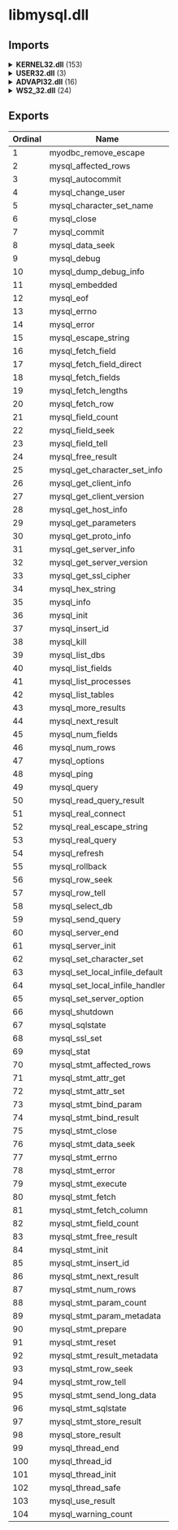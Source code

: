 # libmysql.dll

## Imports

<details><summary><b>KERNEL32.dll</b> (153)</summary><p>

| Ordinal | Name |
| ------- | ---- |
| 285 | FindFirstFileA |
| 852 | QueryPerformanceCounter |
| 853 | QueryPerformanceFrequency |
| 429 | GetCurrentThreadId |
| 751 | LeaveCriticalSection |
| 217 | EnterCriticalSection |
| 488 | GetLocaleInfoA |
| 502 | GetModuleHandleA |
| 500 | GetModuleFileNameA |
| 640 | GetWindowsDirectoryA |
| 1057 | Sleep |
| 190 | DeleteCriticalSection |
| 692 | InitializeCriticalSection |
| 704 | InterlockedIncrement |
| 600 | GetTempFileNameA |
| 602 | GetTempPathA |
| 458 | GetFileAttributesExA |
| 139 | CreateMutexA |
| 887 | ReleaseMutex |
| 860 | ReadConsoleA |
| 411 | GetConsoleScreenBufferInfo |
| 571 | GetStdHandle |
| 951 | SetConsoleMode |
| 405 | GetConsoleMode |
| 426 | GetCurrentProcessId |
| 192 | DeleteFileA |
| 785 | MoveFileA |
| 614 | GetTickCount |
| 591 | GetSystemTimeAsFileTime |
| 774 | LockFileEx |
| 1004 | SetLastError |
| 302 | FindNextFileA |
| 121 | CreateFileMappingA |
| 324 | FlushViewOfFile |
| 457 | GetFileAttributesA |
| 1075 | TlsFree |
| 1076 | TlsGetValue |
| 1077 | TlsSetValue |
| 1074 | TlsAlloc |
| 114 | CreateEventA |
| 906 | ResetEvent |
| 1122 | WaitForMultipleObjects |
| 872 | ReadFile |
| 1165 | WriteFile |
| 992 | SetFilePointerEx |
| 973 | SetEndOfFile |
| 469 | GetFileSizeEx |
| 212 | DuplicateHandle |
| 425 | GetCurrentProcess |
| 321 | FlushFileBuffers |
| 628 | GetVersion |
| 1081 | TryEnterCriticalSection |
| 823 | OpenThread |
| 783 | Module32Next |
| 781 | Module32First |
| 172 | CreateToolhelp32Snapshot |
| 428 | GetCurrentThread |
| 585 | GetSystemInfo |
| 1065 | SwitchToThread |
| 108 | CreateDirectoryA |
| 983 | SetFileAttributesA |
| 547 | GetProcessHeap |
| 858 | RaiseException |
| 281 | FindClose |
| 807 | OpenEventA |
| 811 | OpenFileMappingA |
| 778 | MapViewOfFile |
| 979 | SetEvent |
| 1124 | WaitForSingleObject |
| 1089 | UnmapViewOfFile |
| 486 | GetLastError |
| 120 | CreateFileA |
| 1130 | WaitNamedPipeA |
| 1013 | SetNamedPipeHandleState |
| 67 | CloseHandle |
| 581 | GetSystemDirectoryA |
| 753 | LoadLibraryA |
| 332 | FreeLibrary |
| 1088 | UnlockFileEx |
| 544 | GetProcAddress |
| 409 | GetConsoleOutputCP |
| 1154 | WriteConsoleA |
| 977 | SetEnvironmentVariableW |
| 490 | GetLocaleInfoW |
| 976 | SetEnvironmentVariableA |
| 85 | CompareStringW |
| 82 | CompareStringA |
| 733 | IsValidLocale |
| 248 | EnumSystemLocalesA |
| 621 | GetUserDefaultLCID |
| 430 | GetDateFormatA |
| 616 | GetTimeFormatA |
| 576 | GetStringTypeW |
| 573 | GetStringTypeA |
| 739 | LCMapStringW |
| 737 | LCMapStringA |
| 449 | GetEnvironmentStringsW |
| 331 | FreeEnvironmentStringsW |
| 447 | GetEnvironmentStrings |
| 330 | FreeEnvironmentStringsA |
| 966 | SetCurrentDirectoryA |
| 423 | GetCurrentDirectoryA |
| 678 | HeapSize |
| 756 | LoadLibraryW |
| 914 | RtlUnwind |
| 673 | HeapFree |
| 505 | GetModuleHandleW |
| 260 | ExitProcess |
| 861 | ReadConsoleInputA |
| 828 | PeekConsoleInputA |
| 529 | GetNumberOfConsoleInputEvents |
| 935 | SetConsoleCtrlHandler |
| 669 | HeapAlloc |
| 1164 | WriteConsoleW |
| 471 | GetFileType |
| 501 | GetModuleFileNameW |
| 1086 | UnhandledExceptionFilter |
| 1045 | SetUnhandledExceptionFilter |
| 995 | SetFileTime |
| 763 | LocalFileTimeToFileTime |
| 1066 | SystemTimeToFileTime |
| 1146 | WideCharToMultiByte |
| 619 | GetTimeZoneInformation |
| 1069 | TerminateProcess |
| 721 | IsDebuggerPresent |
| 272 | FileTimeToSystemTime |
| 271 | FileTimeToLocalFileTime |
| 676 | HeapReAlloc |
| 442 | GetDriveTypeA |
| 1020 | SetStdHandle |
| 464 | GetFileInformationByHandle |
| 830 | PeekNamedPipe |
| 261 | ExitThread |
| 163 | CreateThread |
| 476 | GetFullPathNameA |
| 367 | GetCommandLineA |
| 671 | HeapCreate |
| 672 | HeapDestroy |
| 1111 | VirtualFree |
| 267 | FatalAppExitA |
| 1108 | VirtualAlloc |
| 347 | GetCPInfo |
| 700 | InterlockedDecrement |
| 338 | GetACP |
| 531 | GetOEMCP |
| 731 | IsValidCodePage |
| 701 | InterlockedExchange |
| 693 | InitializeCriticalSectionAndSpinCount |
| 1000 | SetHandleCount |
| 569 | GetStartupInfoA |
| 387 | GetConsoleCP |
| 794 | MultiByteToWideChar |
| 991 | SetFilePointer |

</p></details>
<details><summary><b>USER32.dll</b> (3)</summary><p>

| Ordinal | Name |
| ------- | ---- |
| 670 | SetTimer |
| 539 | PeekMessageA |
| 461 | KillTimer |

</p></details>
<details><summary><b>ADVAPI32.dll</b> (16)</summary><p>

| Ordinal | Name |
| ------- | ---- |
| 497 | OpenProcessToken |
| 340 | GetTokenInformation |
| 384 | IsValidSid |
| 304 | GetLengthSid |
| 368 | InitializeAcl |
| 16 | AddAccessAllowedAce |
| 369 | InitializeSecurityDescriptor |
| 688 | SetSecurityDescriptorDacl |
| 282 | FreeSid |
| 602 | RegOpenKeyExA |
| 587 | RegEnumValueA |
| 554 | RegCloseKey |
| 189 | CryptGenRandom |
| 199 | CryptReleaseContext |
| 172 | CryptAcquireContextA |
| 31 | AllocateAndInitializeSid |

</p></details>
<details><summary><b>WS2_32.dll</b> (24)</summary><p>

| Ordinal | Name |
| ------- | ---- |
| 116 |  |
| 16 |  |
| 22 |  |
| 19 |  |
| 10 |  |
| 18 |  |
| 151 |  |
| 23 |  |
| 3 |  |
| 115 |  |
| 112 |  |
| 15 |  |
| 56 |  |
| 51 |  |
| 9 |  |
| 55 |  |
| 8 |  |
| 12 |  |
| 111 |  |
| 11 |  |
| 21 |  |
| 5 |  |
| 4 |  |
| 52 |  |

</p></details>

## Exports


| Ordinal | Name |
| ------- | ---- |
| 1 | myodbc_remove_escape |
| 2 | mysql_affected_rows |
| 3 | mysql_autocommit |
| 4 | mysql_change_user |
| 5 | mysql_character_set_name |
| 6 | mysql_close |
| 7 | mysql_commit |
| 8 | mysql_data_seek |
| 9 | mysql_debug |
| 10 | mysql_dump_debug_info |
| 11 | mysql_embedded |
| 12 | mysql_eof |
| 13 | mysql_errno |
| 14 | mysql_error |
| 15 | mysql_escape_string |
| 16 | mysql_fetch_field |
| 17 | mysql_fetch_field_direct |
| 18 | mysql_fetch_fields |
| 19 | mysql_fetch_lengths |
| 20 | mysql_fetch_row |
| 21 | mysql_field_count |
| 22 | mysql_field_seek |
| 23 | mysql_field_tell |
| 24 | mysql_free_result |
| 25 | mysql_get_character_set_info |
| 26 | mysql_get_client_info |
| 27 | mysql_get_client_version |
| 28 | mysql_get_host_info |
| 29 | mysql_get_parameters |
| 30 | mysql_get_proto_info |
| 31 | mysql_get_server_info |
| 32 | mysql_get_server_version |
| 33 | mysql_get_ssl_cipher |
| 34 | mysql_hex_string |
| 35 | mysql_info |
| 36 | mysql_init |
| 37 | mysql_insert_id |
| 38 | mysql_kill |
| 39 | mysql_list_dbs |
| 40 | mysql_list_fields |
| 41 | mysql_list_processes |
| 42 | mysql_list_tables |
| 43 | mysql_more_results |
| 44 | mysql_next_result |
| 45 | mysql_num_fields |
| 46 | mysql_num_rows |
| 47 | mysql_options |
| 48 | mysql_ping |
| 49 | mysql_query |
| 50 | mysql_read_query_result |
| 51 | mysql_real_connect |
| 52 | mysql_real_escape_string |
| 53 | mysql_real_query |
| 54 | mysql_refresh |
| 55 | mysql_rollback |
| 56 | mysql_row_seek |
| 57 | mysql_row_tell |
| 58 | mysql_select_db |
| 59 | mysql_send_query |
| 60 | mysql_server_end |
| 61 | mysql_server_init |
| 62 | mysql_set_character_set |
| 63 | mysql_set_local_infile_default |
| 64 | mysql_set_local_infile_handler |
| 65 | mysql_set_server_option |
| 66 | mysql_shutdown |
| 67 | mysql_sqlstate |
| 68 | mysql_ssl_set |
| 69 | mysql_stat |
| 70 | mysql_stmt_affected_rows |
| 71 | mysql_stmt_attr_get |
| 72 | mysql_stmt_attr_set |
| 73 | mysql_stmt_bind_param |
| 74 | mysql_stmt_bind_result |
| 75 | mysql_stmt_close |
| 76 | mysql_stmt_data_seek |
| 77 | mysql_stmt_errno |
| 78 | mysql_stmt_error |
| 79 | mysql_stmt_execute |
| 80 | mysql_stmt_fetch |
| 81 | mysql_stmt_fetch_column |
| 82 | mysql_stmt_field_count |
| 83 | mysql_stmt_free_result |
| 84 | mysql_stmt_init |
| 85 | mysql_stmt_insert_id |
| 86 | mysql_stmt_next_result |
| 87 | mysql_stmt_num_rows |
| 88 | mysql_stmt_param_count |
| 89 | mysql_stmt_param_metadata |
| 90 | mysql_stmt_prepare |
| 91 | mysql_stmt_reset |
| 92 | mysql_stmt_result_metadata |
| 93 | mysql_stmt_row_seek |
| 94 | mysql_stmt_row_tell |
| 95 | mysql_stmt_send_long_data |
| 96 | mysql_stmt_sqlstate |
| 97 | mysql_stmt_store_result |
| 98 | mysql_store_result |
| 99 | mysql_thread_end |
| 100 | mysql_thread_id |
| 101 | mysql_thread_init |
| 102 | mysql_thread_safe |
| 103 | mysql_use_result |
| 104 | mysql_warning_count |

</p></details>
